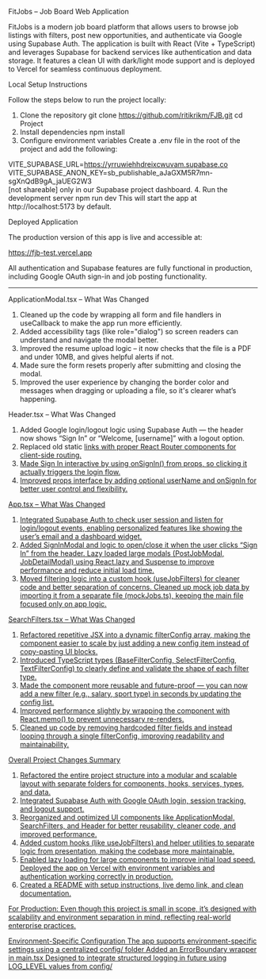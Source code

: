 FitJobs – Job Board Web Application

FitJobs is a modern job board platform that allows users to browse job listings with filters, post new opportunities, and authenticate via Google using Supabase Auth. The application is built with React (Vite + TypeScript) and leverages Supabase for backend services like authentication and data storage. It features a clean UI with dark/light mode support and is deployed to Vercel for seamless continuous deployment.

Local Setup Instructions

Follow the steps below to run the project locally:

1. Clone the repository
git clone https://github.com/ritikrikm/FJB.git
cd Project
2. Install dependencies
npm install
3. Configure environment variables
Create a .env file in the root of the project and add the following:

VITE_SUPABASE_URL=https://yrruwiehhdreixcwuvam.supabase.co
VITE_SUPABASE_ANON_KEY=sb_publishable_aJaGXM5R7mn-sgXnQdB9gA_jaUEG2W3   
[not shareable]
only in our Supabase project dashboard.
4. Run the development server
npm run dev
This will start the app at http://localhost:5173 by default.

Deployed Application

The production version of this app is live and accessible at:

https://fjb-test.vercel.app

All authentication and Supabase features are fully functional in production, including Google OAuth sign-in and job posting functionality.

------------------------------------------------------------------------------------------

ApplicationModal.tsx – What Was Changed
1. Cleaned up the code by wrapping all form and file handlers in useCallback to make the app run more efficiently.
2. Added accessibility tags (like role="dialog") so screen readers can understand and navigate the modal better.
3. Improved the resume upload logic – it now checks that the file is a PDF and under 10MB, and gives helpful alerts if not.
4. Made sure the form resets properly after submitting and closing the modal.
5. Improved the user experience by changing the border color and messages when dragging or uploading a file, so it's clearer what’s happening.

Header.tsx – What Was Changed
1. Added Google login/logout logic using Supabase Auth — the header now shows “Sign In” or “Welcome, [username]” with a logout option.
2. Replaced old static <a href="#"> links with proper React Router <Link> components for client-side routing.
3. Made Sign In interactive by using onSignIn() from props, so clicking it actually triggers the login flow.
4. Improved props interface by adding optional userName and onSignIn for better user control and flexibility.

App.tsx – What Was Changed
1. Integrated Supabase Auth to check user session and listen for login/logout events, enabling personalized features like showing  the user’s email and a dashboard widget.
2. Added SignInModal and logic to open/close it when the user clicks “Sign In” from the header.
Lazy loaded large modals (PostJobModal, JobDetailModal) using React.lazy and Suspense to improve performance and reduce initial load time.
3. Moved filtering logic into a custom hook (useJobFilters) for cleaner code and better separation of concerns.
Cleaned up mock job data by importing it from a separate file (mockJobs.ts), keeping the main file focused only on app logic.

SearchFilters.tsx – What Was Changed
1. Refactored repetitive JSX into a dynamic filterConfig array, making the component easier to scale by just adding a new config item instead of copy-pasting UI blocks.
2. Introduced TypeScript types (BaseFilterConfig, SelectFilterConfig, TextFilterConfig) to clearly define and validate the shape of each filter type.
3. Made the component more reusable and future-proof — you can now add a new filter (e.g., salary, sport type) in seconds by updating the config list.
4. Improved performance slightly by wrapping the component with React.memo() to prevent unnecessary re-renders.
5. Cleaned up code by removing hardcoded filter fields and instead looping through a single filterConfig, improving readability and maintainability.

Overall Project Changes Summary
1. Refactored the entire project structure into a modular and scalable layout with separate folders for components, hooks, services, types, and data.
2. Integrated Supabase Auth with Google OAuth login, session tracking, and logout support.
3. Reorganized and optimized UI components like ApplicationModal, SearchFilters, and Header for better reusability, cleaner code, and improved performance.
4. Added custom hooks (like useJobFilters) and helper utilities to separate logic from presentation, making the codebase more maintainable.
5. Enabled lazy loading for large components to improve initial load speed.
Deployed the app on Vercel with environment variables and authentication working correctly in production.
6. Created a README with setup instructions, live demo link, and clean documentation.


For Production:
Even though this project is small in scope, it’s designed with scalability and environment separation in mind, reflecting real-world enterprise practices.

Environment-Specific Configuration
The app supports environment-specific settings using a centralized config/ folder
Added an ErrorBoundary wrapper in main.tsx
Designed to integrate structured logging in future using LOG_LEVEL values from config/